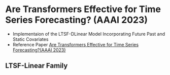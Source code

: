 # Are Transformers Effective for Time Series Forecasting? (AAAI 2023)
- Implementaion of the LTSF-DLinear Model Incorporating Future Past and Static Covariates
- Reference Paper [Are Transformers Effective for Time Series Forecasting?(AAAI 2023)](https://arxiv.org/pdf/2205.13504.pdf)

## LTSF-Linear Family
[](./pics/Linear.png)
